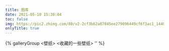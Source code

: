 ```yaml
---
title: 图库
date: 2021-05-10 15:39:04
toc: false
img: https://pic2.zhimg.com/80/v2-2cf3b62a87045ee279096449cf6f3ac1_1440w.jpg?source=1940ef5c
onlyTitle: true
---
```


<div class="gallery-group-main">
{% galleryGroup <壁纸> <收藏的一些壁纸> '</bizhi>' <https://pic1.zhimg.com/80/v2-23c3820e8abfb1cef689531af2dc6d09_1440w.jpg> %}
</div>
